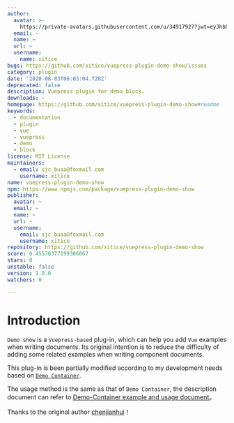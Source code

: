 ```yaml
---
author:
  avatar: >-
    https://private-avatars.githubusercontent.com/u/34917927?jwt=eyJhbGciOiJIUzI1NiIsInR5cCI6IkpXVCJ9.eyJpc3MiOiJnaXRodWIuY29tIiwiYXVkIjoicmF3LmdpdGh1YnVzZXJjb250ZW50LmNvbSIsImtleSI6ImtleTEiLCJleHAiOjE3MzQ2NzM0NDAsIm5iZiI6MTczNDY3MjI0MCwicGF0aCI6Ii91LzM0OTE3OTI3In0.ab8lU9N6wEhLluBcuwerOF4EA4RpVA1Ic0B9O2w3gJo&v=4
  email: ~
  name: ~
  url: ~
  username:
    name: xitice
bugs: https://github.com/xitice/vuepress-plugin-demo-show/issues
category: plugin
date: '2020-08-03T06:03:04.728Z'
deprecated: false
description: Vuepress plugin for demo block.
downloads: ~
homepage: https://github.com/xitice/vuepress-plugin-demo-show#readme
keywords:
  - documentation
  - plugin
  - vue
  - vuepress
  - demo
  - block
license: MIT License
maintainers:
  - email: sjc_buaa@foxmail.com
    username: xitice
name: vuepress-plugin-demo-show
npm: https://www.npmjs.com/package/vuepress-plugin-demo-show
publisher:
  avatar: ~
  email: ~
  name: ~
  url: ~
  username:
    email: sjc_buaa@foxmail.com
    username: xitice
repository: https://github.com/xitice/vuepress-plugin-demo-show
score: 0.45570377199306067
stars: 0
unstable: false
version: 1.0.0
watchers: 0

---
```


# Introduction

`Demo show` is a `Vuepress-based` plug-in, which can help you add `Vue` examples when writing documents. Its original intention is to reduce the difficulty of adding some related examples when writing component documents.

This plug-in is been partially modified according to my development needs based on [`Demo Container`](https://github.com/calebman/vuepress-plugin-demo-container).

The usage method is the same as that of `Demo Container`, the description document can refer to [Demo-Container example and usage document](https://docs.chenjianhui.site/vuepress-plugin-demo-container/zh/)。

Thanks to the original author [chenjianhui](https://github.com/calebman/vuepress-plugin-demo-container)！

